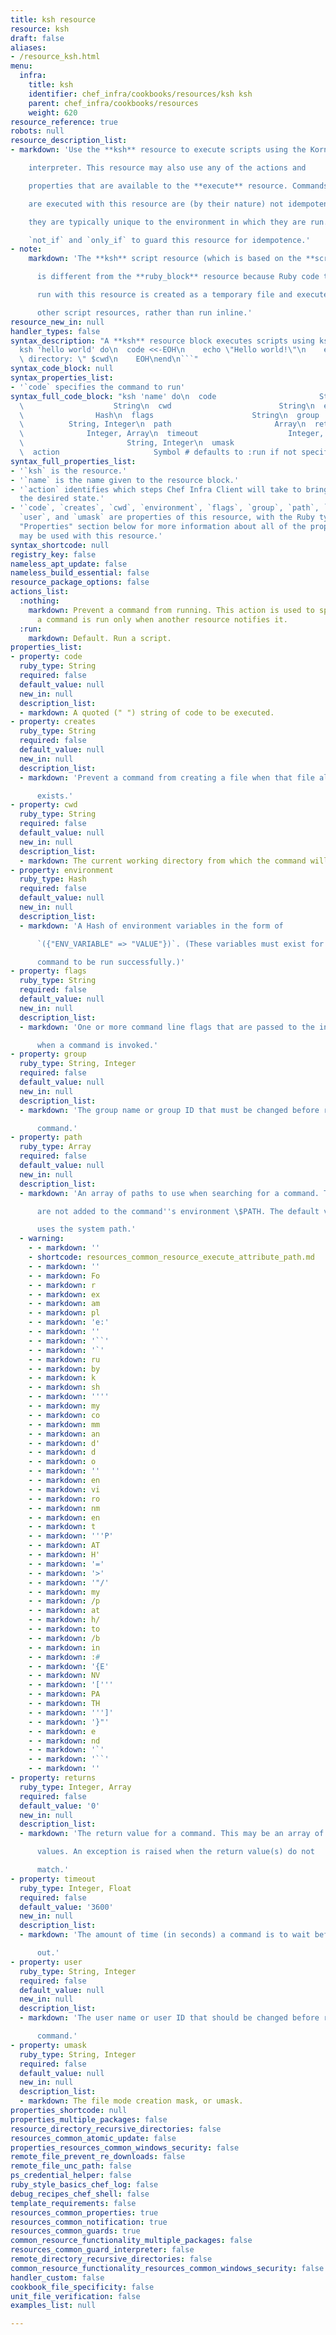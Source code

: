 ```yaml
---
title: ksh resource
resource: ksh
draft: false
aliases:
- /resource_ksh.html
menu:
  infra:
    title: ksh
    identifier: chef_infra/cookbooks/resources/ksh ksh
    parent: chef_infra/cookbooks/resources
    weight: 620
resource_reference: true
robots: null
resource_description_list:
- markdown: 'Use the **ksh** resource to execute scripts using the Korn shell (ksh)

    interpreter. This resource may also use any of the actions and

    properties that are available to the **execute** resource. Commands that

    are executed with this resource are (by their nature) not idempotent, as

    they are typically unique to the environment in which they are run. Use

    `not_if` and `only_if` to guard this resource for idempotence.'
- note:
    markdown: 'The **ksh** script resource (which is based on the **script** resource)

      is different from the **ruby_block** resource because Ruby code that is

      run with this resource is created as a temporary file and executed like

      other script resources, rather than run inline.'
resource_new_in: null
handler_types: false
syntax_description: "A **ksh** resource block executes scripts using ksh:\n\n``` ruby\n\
  ksh 'hello world' do\n  code <<-EOH\n    echo \"Hello world!\"\n    echo \"Current\
  \ directory: \" $cwd\n    EOH\nend\n```"
syntax_code_block: null
syntax_properties_list:
- '`code` specifies the command to run'
syntax_full_code_block: "ksh 'name' do\n  code                       String\n  creates\
  \                    String\n  cwd                        String\n  environment\
  \                Hash\n  flags                      String\n  group            \
  \          String, Integer\n  path                       Array\n  returns      \
  \              Integer, Array\n  timeout                    Integer, Float\n  user\
  \                       String, Integer\n  umask                      String, Integer\n\
  \  action                     Symbol # defaults to :run if not specified\nend"
syntax_full_properties_list:
- '`ksh` is the resource.'
- '`name` is the name given to the resource block.'
- '`action` identifies which steps Chef Infra Client will take to bring the node into
  the desired state.'
- '`code`, `creates`, `cwd`, `environment`, `flags`, `group`, `path`, `returns`, `timeout`,
  `user`, and `umask` are properties of this resource, with the Ruby type shown. See
  "Properties" section below for more information about all of the properties that
  may be used with this resource.'
syntax_shortcode: null
registry_key: false
nameless_apt_update: false
nameless_build_essential: false
resource_package_options: false
actions_list:
  :nothing:
    markdown: Prevent a command from running. This action is used to specify that
      a command is run only when another resource notifies it.
  :run:
    markdown: Default. Run a script.
properties_list:
- property: code
  ruby_type: String
  required: false
  default_value: null
  new_in: null
  description_list:
  - markdown: A quoted (" ") string of code to be executed.
- property: creates
  ruby_type: String
  required: false
  default_value: null
  new_in: null
  description_list:
  - markdown: 'Prevent a command from creating a file when that file already

      exists.'
- property: cwd
  ruby_type: String
  required: false
  default_value: null
  new_in: null
  description_list:
  - markdown: The current working directory from which the command will be run.
- property: environment
  ruby_type: Hash
  required: false
  default_value: null
  new_in: null
  description_list:
  - markdown: 'A Hash of environment variables in the form of

      `({"ENV_VARIABLE" => "VALUE"})`. (These variables must exist for a

      command to be run successfully.)'
- property: flags
  ruby_type: String
  required: false
  default_value: null
  new_in: null
  description_list:
  - markdown: 'One or more command line flags that are passed to the interpreter

      when a command is invoked.'
- property: group
  ruby_type: String, Integer
  required: false
  default_value: null
  new_in: null
  description_list:
  - markdown: 'The group name or group ID that must be changed before running a

      command.'
- property: path
  ruby_type: Array
  required: false
  default_value: null
  new_in: null
  description_list:
  - markdown: 'An array of paths to use when searching for a command. These paths

      are not added to the command''s environment \$PATH. The default value

      uses the system path.'
  - warning:
    - - markdown: ''
    - shortcode: resources_common_resource_execute_attribute_path.md
    - - markdown: ''
    - - markdown: Fo
    - - markdown: r
    - - markdown: ex
    - - markdown: am
    - - markdown: pl
    - - markdown: 'e:'
    - - markdown: ''
    - - markdown: '``'
    - - markdown: '`'
    - - markdown: ru
    - - markdown: by
    - - markdown: k
    - - markdown: sh
    - - markdown: ''''
    - - markdown: my
    - - markdown: co
    - - markdown: mm
    - - markdown: an
    - - markdown: d'
    - - markdown: d
    - - markdown: o
    - - markdown: ''
    - - markdown: en
    - - markdown: vi
    - - markdown: ro
    - - markdown: nm
    - - markdown: en
    - - markdown: t
    - - markdown: '''P'
    - - markdown: AT
    - - markdown: H'
    - - markdown: '='
    - - markdown: '>'
    - - markdown: '"/'
    - - markdown: my
    - - markdown: /p
    - - markdown: at
    - - markdown: h/
    - - markdown: to
    - - markdown: /b
    - - markdown: in
    - - markdown: :#
    - - markdown: '{E'
    - - markdown: NV
    - - markdown: '['''
    - - markdown: PA
    - - markdown: TH
    - - markdown: ''']'
    - - markdown: '}"'
    - - markdown: e
    - - markdown: nd
    - - markdown: '`'
    - - markdown: '``'
    - - markdown: ''
- property: returns
  ruby_type: Integer, Array
  required: false
  default_value: '0'
  new_in: null
  description_list:
  - markdown: 'The return value for a command. This may be an array of accepted

      values. An exception is raised when the return value(s) do not

      match.'
- property: timeout
  ruby_type: Integer, Float
  required: false
  default_value: '3600'
  new_in: null
  description_list:
  - markdown: 'The amount of time (in seconds) a command is to wait before timing

      out.'
- property: user
  ruby_type: String, Integer
  required: false
  default_value: null
  new_in: null
  description_list:
  - markdown: 'The user name or user ID that should be changed before running a

      command.'
- property: umask
  ruby_type: String, Integer
  required: false
  default_value: null
  new_in: null
  description_list:
  - markdown: The file mode creation mask, or umask.
properties_shortcode: null
properties_multiple_packages: false
resource_directory_recursive_directories: false
resources_common_atomic_update: false
properties_resources_common_windows_security: false
remote_file_prevent_re_downloads: false
remote_file_unc_path: false
ps_credential_helper: false
ruby_style_basics_chef_log: false
debug_recipes_chef_shell: false
template_requirements: false
resources_common_properties: true
resources_common_notification: true
resources_common_guards: true
common_resource_functionality_multiple_packages: false
resources_common_guard_interpreter: false
remote_directory_recursive_directories: false
common_resource_functionality_resources_common_windows_security: false
handler_custom: false
cookbook_file_specificity: false
unit_file_verification: false
examples_list: null

---
```

